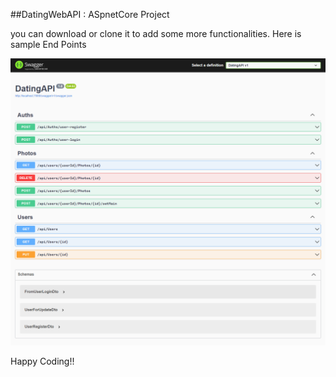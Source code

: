 ##DatingWebAPI : ASpnetCore Project


you can download or clone it to add some more functionalities.
Here is sample End Points

![](images/datingAPI_img.png)

Happy Coding!!